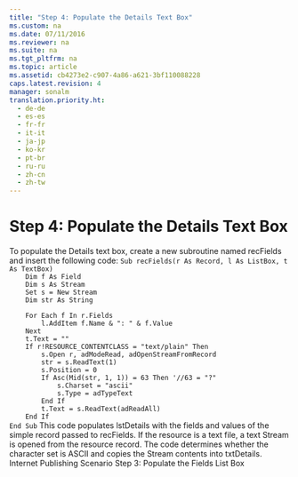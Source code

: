 ```yaml
---
title: "Step 4: Populate the Details Text Box"
ms.custom: na
ms.date: 07/11/2016
ms.reviewer: na
ms.suite: na
ms.tgt_pltfrm: na
ms.topic: article
ms.assetid: cb4273e2-c907-4a86-a621-3bf110088228
caps.latest.revision: 4
manager: sonalm
translation.priority.ht: 
  - de-de
  - es-es
  - fr-fr
  - it-it
  - ja-jp
  - ko-kr
  - pt-br
  - ru-ru
  - zh-cn
  - zh-tw
---
```

# Step 4: Populate the Details Text Box
<?xml version="1.0" encoding="utf-8"?>
<developerConceptualDocument xmlns="http://ddue.schemas.microsoft.com/authoring/2003/5" xmlns:xlink="http://www.w3.org/1999/xlink" xmlns:xsi="http://www.w3.org/2001/XMLSchema-instance" xsi:schemaLocation="http://ddue.schemas.microsoft.com/authoring/2003/5 http://dduestorage.blob.core.windows.net/ddueschema/developer.xsd">
  <introduction>
    <para>To populate the Details text box, create a new subroutine named <userInput>recFields</userInput> and insert the following code:</para>
    <code>Sub recFields(r As Record, l As ListBox, t As TextBox)
    Dim f As Field
    Dim s As Stream
    Set s = New Stream
    Dim str As String
    
    For Each f In r.Fields
        l.AddItem f.Name &amp; ": " &amp; f.Value
    Next
    t.Text = ""
    If r!RESOURCE_CONTENTCLASS = "text/plain" Then
        s.Open r, adModeRead, adOpenStreamFromRecord
        str = s.ReadText(1)
        s.Position = 0
        If Asc(Mid(str, 1, 1)) = 63 Then '//63 = "?"
            s.Charset = "ascii"
            s.Type = adTypeText
        End If
        t.Text = s.ReadText(adReadAll)
    End If
End Sub</code>
    <para>This code populates <codeInline>lstDetails</codeInline> with the fields and values of the simple record passed to <codeInline>recFields</codeInline>. If the resource is a text file, a text Stream is opened from the resource record. The code determines whether the character set is ASCII and copies the Stream contents into <codeInline>txtDetails</codeInline>.</para>
  </introduction>
  <relatedTopics>
<link xlink:href="2f551969-0fd9-41ee-b81d-100975a4bdc2">Internet Publishing Scenario</link>
<link xlink:href="315c32dc-aeb1-4629-b30e-87b44e8f84d1">Step 3: Populate the Fields List Box</link>
</relatedTopics>
</developerConceptualDocument>